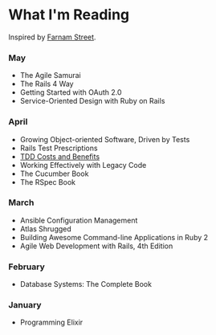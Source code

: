 What I'm Reading
================

Inspired by [Farnam Street](http://www.farnamstreetblog.com/reading/).

### May

* The Agile Samurai
* The Rails 4 Way
* Getting Started with OAuth 2.0
* Service-Oriented Design with Ruby on Rails

### April

* Growing Object-oriented Software, Driven by Tests
* Rails Test Prescriptions
* [TDD Costs and Benefits](https://practicingruby.com/articles/tdd-costs-and-benefits?u=87eb306b2b)
* Working Effectively with Legacy Code
* The Cucumber Book
* The RSpec Book

### March

* Ansible Configuration Management
* Atlas Shrugged
* Building Awesome Command-line Applications in Ruby 2
* Agile Web Development with Rails, 4th Edition

### February

* Database Systems: The Complete Book

### January

* Programming Elixir
